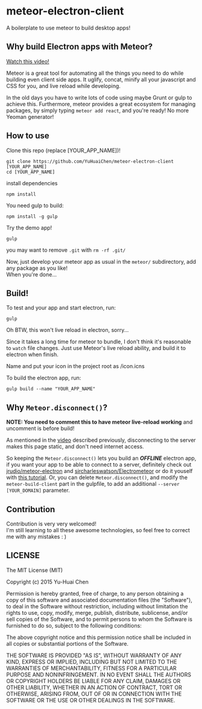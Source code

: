 # meteor-electron-client
A boilerplate to use meteor to build desktop apps!

## Why build Electron apps with Meteor?

[Watch this video!](https://youtu.be/Xgb9NTxPqVY)

Meteor is a great tool for automating all the things you need to do
while building even client side apps. It uglify, concat, minify all
your javascript and CSS for you, and live reload while developing.

In the old days you have to write lots of code using maybe Grunt or
gulp to achieve this. Furthermore, meteor provides a great ecosystem
for managing packages, by simply typing `meteor add react`, and
you're ready! No more Yeoman generator!


## How to use

Clone this repo (replace [YOUR_APP_NAME])!

```
git clone https://github.com/YuHuaiChen/meteor-electron-client [YOUR_APP_NAME]
cd [YOUR_APP_NAME]
```

install dependencies

```
npm install
```

You need gulp to build:

```
npm install -g gulp
```

Try the demo app!

```
gulp
```

you may want to remove `.git` with `rm -rf .git/`  

Now, just develop your meteor app as usual in the `meteor/` subdirectory, add any package as you like!  
When you're done...

## Build!

To test and your app and start electron, run:

```
gulp
```

Oh BTW, this won't live reload in electron, sorry...

Since it takes a long time for meteor to bundle, I don't think it's reasonable to `watch` file changes.
Just use Meteor's live reload ability, and build it to electron when finish.

Name and put your icon in the project root as /icon.icns

To build the electron app, run:

```
gulp build --name "YOUR_APP_NAME"
```


## Why `Meteor.disconnect()`?

**NOTE: You need to comment this to have meteor live-reload working**
and uncomment is before build!

As mentioned in the [video](https://youtu.be/Xgb9NTxPqVY) described
previously, disconnecting to the server makes this page static, and
don't need internet access.

So keeping the `Meteor.disconnect()` lets you build an ***OFFLINE***
electron app, if you want your app to be able to connect to a server,
definitely check out
[jrudio/meteor-electron](https://github.com/jrudio/meteor-electron)
and [sircharleswatson/Electrometeor](https://github.com/sircharleswatson/Electrometeor)
or do it youself with [this tutorial](https://medium.com/@guidouil/cross-platform-desktop-apps-with-meteor-and-electron-5355eb9e351).
Or, you can delete `Meteor.disconnect()`, and modify the
`meteor-build-client` part in the gulpfile, to add an additional
`--server [YOUR_DOMAIN]` parameter.

## Contribution

Contribution is very very welcomed!  
I'm still learning to all these awesome technologies, so feel free to
correct me with any mistakes : )

## LICENSE
The MIT License (MIT)

Copyright (c) 2015 Yu-Huai Chen

Permission is hereby granted, free of charge, to any person obtaining a copy
of this software and associated documentation files (the "Software"), to deal
in the Software without restriction, including without limitation the rights
to use, copy, modify, merge, publish, distribute, sublicense, and/or sell
copies of the Software, and to permit persons to whom the Software is
furnished to do so, subject to the following conditions:

The above copyright notice and this permission notice shall be included in all
copies or substantial portions of the Software.

THE SOFTWARE IS PROVIDED "AS IS", WITHOUT WARRANTY OF ANY KIND, EXPRESS OR
IMPLIED, INCLUDING BUT NOT LIMITED TO THE WARRANTIES OF MERCHANTABILITY,
FITNESS FOR A PARTICULAR PURPOSE AND NONINFRINGEMENT. IN NO EVENT SHALL THE
AUTHORS OR COPYRIGHT HOLDERS BE LIABLE FOR ANY CLAIM, DAMAGES OR OTHER
LIABILITY, WHETHER IN AN ACTION OF CONTRACT, TORT OR OTHERWISE, ARISING FROM,
OUT OF OR IN CONNECTION WITH THE SOFTWARE OR THE USE OR OTHER DEALINGS IN THE
SOFTWARE.
